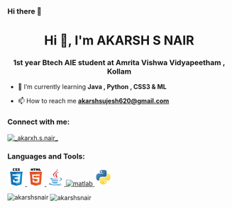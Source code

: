 ### Hi there 👋


<h1 align="center">Hi 👋, I'm AKARSH S NAIR</h1>
<h3 align="center">1st year Btech AIE student at Amrita Vishwa Vidyapeetham , Kollam</h3>

- 🌱 I’m currently learning **Java , Python , CSS3 & ML**

- 📫 How to reach me **akarshsujesh620@gmail.com**

<h3 align="left">Connect with me:</h3>
<p align="left">
<a href="https://www.instagram.com/__akarxh.s.nair__/" target="blank"><img align="center" src="https://raw.githubusercontent.com/rahuldkjain/github-profile-readme-generator/master/src/images/icons/Social/instagram.svg" alt="_akarxh.s.nair_" height="30" width="40" /></a>
</p>

<h3 align="left">Languages and Tools:</h3>
<p align="left"> <a href="https://www.w3schools.com/css/" target="_blank" rel="noreferrer"> <img src="https://raw.githubusercontent.com/devicons/devicon/master/icons/css3/css3-original-wordmark.svg" alt="css3" width="40" height="40"/> </a> <a href="https://www.w3.org/html/" target="_blank" rel="noreferrer"> <img src="https://raw.githubusercontent.com/devicons/devicon/master/icons/html5/html5-original-wordmark.svg" alt="html5" width="40" height="40"/> </a> <a href="https://www.java.com" target="_blank" rel="noreferrer"> <img src="https://raw.githubusercontent.com/devicons/devicon/master/icons/java/java-original.svg" alt="java" width="40" height="40"/> </a> <a href="https://www.mathworks.com/" target="_blank" rel="noreferrer"> <img src="https://upload.wikimedia.org/wikipedia/commons/2/21/Matlab_Logo.png" alt="matlab" width="40" height="40"/> </a> <a href="https://www.python.org" target="_blank" rel="noreferrer"> <img src="https://raw.githubusercontent.com/devicons/devicon/master/icons/python/python-original.svg" alt="python" width="40" height="40"/> </a> </p>

<p><img align="left" src="https://github-readme-stats.vercel.app/api/top-langs?username=akarshsnair&show_icons=true&locale=en&layout=compact" alt="akarshsnair" /></p>

<p>&nbsp;<img align="center" src="https://github-readme-stats.vercel.app/api?username=akarshsnair&show_icons=true&locale=en" alt="akarshsnair" /></p>


<!--
**akarshsnair/akarshsnair** is a ✨ _special_ ✨ repository because its `README.md` (this file) appears on your GitHub profile.

Here are some ideas to get you started:

- 🔭 I’m currently working on ...
- 🌱 I’m currently learning ...
- 👯 I’m looking to collaborate on ...
- 🤔 I’m looking for help with ...
- 💬 Ask me about ...
- 📫 How to reach me: ...
- 😄 Pronouns: ...
- ⚡ Fun fact: ...
-->
